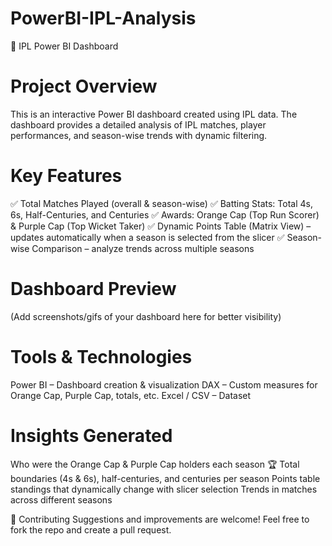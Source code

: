 # PowerBI-IPL-Analysis
🏏 IPL Power BI Dashboard

 # Project Overview
This is an interactive Power BI dashboard created using IPL data.
The dashboard provides a detailed analysis of IPL matches, player performances, and season-wise trends with dynamic filtering.

# Key Features
✅ Total Matches Played (overall & season-wise)
✅ Batting Stats: Total 4s, 6s, Half-Centuries, and Centuries
✅ Awards: Orange Cap (Top Run Scorer) & Purple Cap (Top Wicket Taker)
✅ Dynamic Points Table (Matrix View) – updates automatically when a season is selected from the slicer
✅ Season-wise Comparison – analyze trends across multiple seasons

# Dashboard Preview
(Add screenshots/gifs of your dashboard here for better visibility)

# Tools & Technologies
Power BI – Dashboard creation & visualization
DAX – Custom measures for Orange Cap, Purple Cap, totals, etc.
Excel / CSV – Dataset

# Insights Generated
Who were the Orange Cap & Purple Cap holders each season 🏆
Total boundaries (4s & 6s), half-centuries, and centuries per season
Points table standings that dynamically change with slicer selection
Trends in matches across different seasons

🤝 Contributing
Suggestions and improvements are welcome! Feel free to fork the repo and create a pull request.
